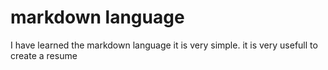 # markdown language
I have learned the markdown language it is very simple. it is very usefull to create a resume
